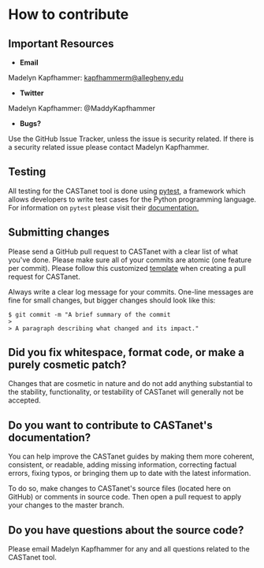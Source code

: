 # How to contribute

## Important Resources

- **Email**

Madelyn Kapfhammer:
kapfhammerm@allegheny.edu

- **Twitter**

Madelyn Kapfhammer: @MaddyKapfhammer

- **Bugs?**

Use the GitHub Issue Tracker, unless the issue is security related. If there is a
security related issue please contact Madelyn Kapfhammer.

## Testing

All testing for the CASTanet tool is done using [pytest](https://docs.pytest.org/en/stable/),
a framework which allows developers to write test cases for the Python
programming language. For information on `pytest` please
visit their [documentation.](https://docspytest.org/en/stable/)

## Submitting changes

Please send a GitHub pull request to CASTanet with a clear list of
what you've done. Please make sure all of your commits are atomic
(one feature per commit). Please follow this customized
[template](https://github.com/cmpsc-481-s22-m1/CASTanet/blob/documentation/.github/pull_request_template.md)
when creating a pull request for CASTanet.

Always write a clear log message for your commits. One-line messages are
fine for small changes,
but bigger changes should look like this:

    $ git commit -m "A brief summary of the commit
    >
    > A paragraph describing what changed and its impact."

## Did you fix whitespace, format code, or make a purely cosmetic patch?

Changes that are cosmetic in nature and do not add anything
substantial to the stability,
functionality, or testability of CASTanet will
generally not be accepted.

## Do you want to contribute to CASTanet's documentation?

You can help improve the CASTanet guides by making them more coherent, consistent,
or readable, adding missing information, correcting factual errors, fixing typos,
or bringing them up to date with the latest  information.

To do so, make changes to CASTanet's source files (located
here on GitHub) or comments in source code.
Then open a pull request to apply your changes to the master
branch.

## Do you have questions about the source code?

Please email Madelyn Kapfhammer for any and all questions
related to the CASTanet tool.
